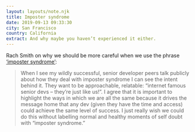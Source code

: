 ```yaml
---
layout: layouts/note.njk
title: Imposter syndrome
date: 2019-09-13 09:33:30
city: San Francisco
country: California
extract: And why maybe you haven’t experienced it either.
---
```


Rach Smith on why we should be more careful when we use the phrase [‘imposter syndrome’](https://rachsmith.com/2017/i-dont-have-imposter-syndrome/):

> When I see my wildly successful, senior developer peers talk publicly about how they deal with imposter syndrome I can see the intent behind it. They want to be approachable, relatable: “internet famous senior devs – they’re just like us!”. I agree that it is important to highlight the ways in which we are all the same because it drives the message home that any dev (given they have the time and access) could achieve the same level of success. I just really wish we could do this without labelling normal and healthy moments of self doubt with “imposter syndrome.”
